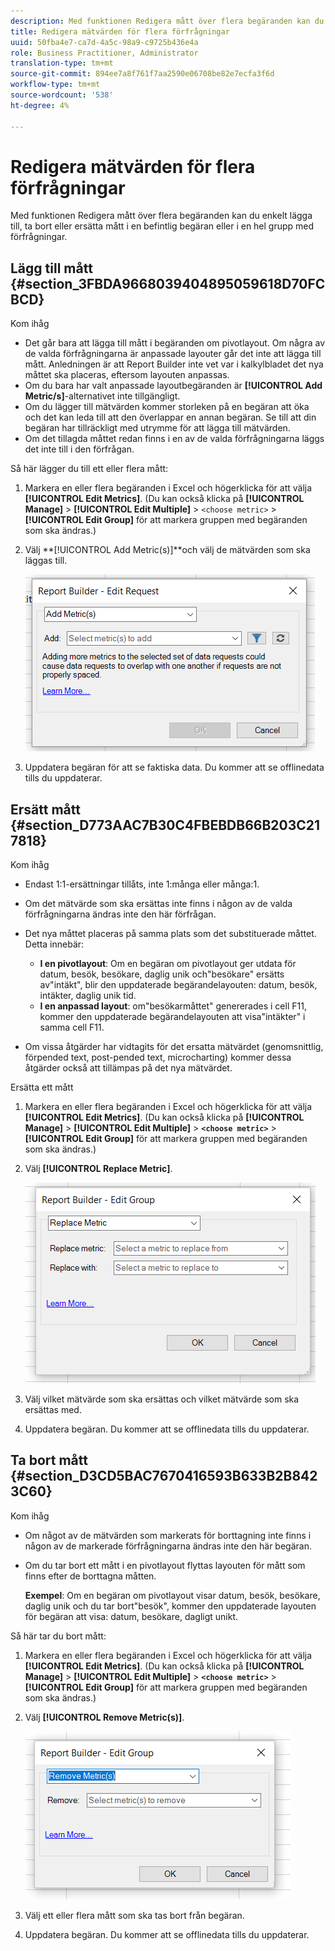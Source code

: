 ```yaml
---
description: Med funktionen Redigera mått över flera begäranden kan du enkelt lägga till, ta bort eller ersätta mått i en befintlig begäran eller i en hel grupp med förfrågningar.
title: Redigera mätvärden för flera förfrågningar
uuid: 50fba4e7-ca7d-4a5c-98a9-c9725b436e4a
role: Business Practitioner, Administrator
translation-type: tm+mt
source-git-commit: 894ee7a8f761f7aa2590e06708be82e7ecfa3f6d
workflow-type: tm+mt
source-wordcount: '538'
ht-degree: 4%

---
```



# Redigera mätvärden för flera förfrågningar

Med funktionen Redigera mått över flera begäranden kan du enkelt lägga till, ta bort eller ersätta mått i en befintlig begäran eller i en hel grupp med förfrågningar.

## Lägg till mått {#section_3FBDA9668039404895059618D70FCBCD}

Kom ihåg

* Det går bara att lägga till mått i begäranden om pivotlayout. Om några av de valda förfrågningarna är anpassade layouter går det inte att lägga till mått. Anledningen är att Report Builder inte vet var i kalkylbladet det nya måttet ska placeras, eftersom layouten anpassas.
* Om du bara har valt anpassade layoutbegäranden är **[!UICONTROL Add Metric/s]**-alternativet inte tillgängligt.
* Om du lägger till mätvärden kommer storleken på en begäran att öka och det kan leda till att den överlappar en annan begäran. Se till att din begäran har tillräckligt med utrymme för att lägga till mätvärden.
* Om det tillagda måttet redan finns i en av de valda förfrågningarna läggs det inte till i den förfrågan.

Så här lägger du till ett eller flera mått:

1. Markera en eller flera begäranden i Excel och högerklicka för att välja **[!UICONTROL Edit Metrics]**. (Du kan också klicka på **[!UICONTROL Manage]** > **[!UICONTROL Edit Multiple]** > `<choose metric>` > **[!UICONTROL Edit Group]** för att markera gruppen med begäranden som ska ändras.)
1. Välj **[!UICONTROL Add Metric(s)]**och välj de mätvärden som ska läggas till.

   ![](assets/add_metric.png)

1. Uppdatera begäran för att se faktiska data. Du kommer att se offlinedata tills du uppdaterar.

## Ersätt mått {#section_D773AAC7B30C4FBEBDB66B203C217818}

Kom ihåg

* Endast 1:1-ersättningar tillåts, inte 1:många eller många:1.
* Om det mätvärde som ska ersättas inte finns i någon av de valda förfrågningarna ändras inte den här förfrågan.
* Det nya måttet placeras på samma plats som det substituerade måttet. Detta innebär:

   * **I en pivotlayout**: Om en begäran om pivotlayout ger utdata för datum, besök, besökare, daglig unik och&quot;besökare&quot; ersätts av&quot;intäkt&quot;, blir den uppdaterade begärandelayouten: datum, besök, intäkter, daglig unik tid.
   * **I en anpassad layout**: om&quot;besökarmåttet&quot; genererades i cell F11, kommer den uppdaterade begärandelayouten att visa&quot;intäkter&quot; i samma cell F11.

* Om vissa åtgärder har vidtagits för det ersatta mätvärdet (genomsnittlig, förpended text, post-pended text, microcharting) kommer dessa åtgärder också att tillämpas på det nya mätvärdet.

Ersätta ett mått

1. Markera en eller flera begäranden i Excel och högerklicka för att välja **[!UICONTROL Edit Metrics]**. (Du kan också klicka på **[!UICONTROL Manage]** > **[!UICONTROL Edit Multiple]** > **`<choose metric>`** > **[!UICONTROL Edit Group]** för att markera gruppen med begäranden som ska ändras.)

1. Välj **[!UICONTROL Replace Metric]**.

   ![](assets/replace_metric.png)

1. Välj vilket mätvärde som ska ersättas och vilket mätvärde som ska ersättas med.
1. Uppdatera begäran. Du kommer att se offlinedata tills du uppdaterar.

## Ta bort mått {#section_D3CD5BAC7670416593B633B2B8423C60}

Kom ihåg

* Om något av de mätvärden som markerats för borttagning inte finns i någon av de markerade förfrågningarna ändras inte den här begäran.
* Om du tar bort ett mått i en pivotlayout flyttas layouten för mått som finns efter de borttagna måtten.

   **Exempel**: Om en begäran om pivotlayout visar datum, besök, besökare, daglig unik och du tar bort&quot;besök&quot;, kommer den uppdaterade layouten för begäran att visa: datum, besökare, dagligt unikt.

Så här tar du bort mått:

1. Markera en eller flera begäranden i Excel och högerklicka för att välja **[!UICONTROL Edit Metrics]**. (Du kan också klicka på **[!UICONTROL Manage]** > **[!UICONTROL Edit Multiple]** > **`<choose metric>`** > **[!UICONTROL Edit Group]** för att markera gruppen med begäranden som ska ändras.)

1. Välj **[!UICONTROL Remove Metric(s)]**.

   ![](assets/remove_metric.png)

1. Välj ett eller flera mått som ska tas bort från begäran.
1. Uppdatera begäran. Du kommer att se offlinedata tills du uppdaterar.

